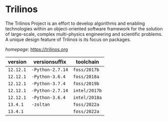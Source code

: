 # Trilinos

The Trilinos Project is an effort to develop algorithms and enabling technologies  within an object-oriented software framework for the solution of large-scale, complex multi-physics  engineering and scientific problems. A unique design feature of Trilinos is its focus on packages.

*homepage*: <https://trilinos.org>

version | versionsuffix | toolchain
--------|---------------|----------
``12.12.1`` | ``-Python-2.7.14`` | ``foss/2017b``
``12.12.1`` | ``-Python-3.6.4`` | ``foss/2018a``
``12.12.1`` | ``-Python-3.7.4`` | ``foss/2019b``
``12.12.1`` | ``-Python-2.7.14`` | ``intel/2017b``
``12.12.1`` | ``-Python-3.6.4`` | ``intel/2018a``
``13.4.1`` | ``-zoltan`` | ``foss/2022a``
``13.4.1`` |  | ``foss/2022a``
